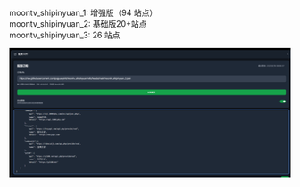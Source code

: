 </br>moontv_shipinyuan_1: 增强版（94 站点）
</br>moontv_shipinyuan_2: 基础版20+站点
</br>moontv_shipinyuan_3: 26 站点

![image](https://github.com/pqguanyinli/moontv_shipinyuan/blob/main/1.png)

